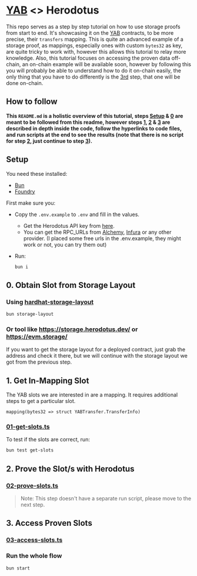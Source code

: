 # [YAB](https://github.com/GrindLabsOrg/yet-another-bridge) <> Herodotus

This repo serves as a step by step tutorial on how to use storage proofs from start to end. It's showcasing it on the [YAB](https://github.com/GrindLabsOrg/yet-another-bridge) contracts, to be more precise, their `transfers` mapping. This is quite an advanced example of a storage proof, as mappings, especially ones with custom `bytes32` as key, are quite tricky to work with, however this allows this tutorial to relay more knowledge. Also, this tutorial focuses on accessing the proven data off-chain, an on-chain example will be available soon, however by following this you will probably be able to understand how to do it on-chain easily, the only thing that you have to do differently is the [3rd](#3-access-proven-slots) step, that one will be done on-chain.

## How to follow

**This `README.md` is a holistic overview of this tutorial, steps [Setup](#setup) & [0](#0-obtain-slot-from-storage-layout) are meant to be followed from this readme, however steps [1](#1-get-in-mapping-slot), [2](#2-prove-the-slots-with-herodotus) & [3](#3-access-proven-slots) are described in depth inside the code, follow the hyperlinks to code files, and run scripts at the end to see the results (note that there is no script for step [2](#2-prove-the-slots-with-herodotus), just continue to step [3](#3-access-proven-slots)).**

## Setup

You need these installed:

- [Bun](https://bun.sh/)
- [Foundry](https://getfoundry.sh/)

First make sure you:

- Copy the `.env.example` to `.env` and fill in the values.

  - Get the Herodotus API key from [here](https://dashboard.herodotus.dev/).
  - You can get the RPC_URLs from [Alchemy](https://www.alchemy.com/), [Infura](https://infura.io/) or any other provider. (I placed some free urls in the .env.example, they might work or not, you can try them out)

- Run:
  ```bash
  bun i
  ```

## 0. Obtain Slot from Storage Layout

### Using [hardhat-storage-layout](https://www.npmjs.com/package/hardhat-storage-layout)

```bash
bun storage-layout
```

### Or tool like https://storage.herodotus.dev/ or https://evm.storage/

If you want to get the storage layout for a deployed contract, just grab the address and check it there, but we will continue with the storage layout we got from the previous step.

## 1. Get In-Mapping Slot

The YAB slots we are interested in are a mapping. It requires additional steps to get a particular slot.

```solidity
mapping(bytes32 => struct YABTransfer.TransferInfo)
```

### [01-get-slots.ts](./src/steps/01-get-slots.ts)

To test if the slots are correct, run:

```bash
bun test get-slots
```

## 2. Prove the Slot/s with Herodotus

### [02-prove-slots.ts](./src/steps/02-prove-slots.ts)

> Note: This step doesn't have a separate run script, please move to the next step.

## 3. Access Proven Slots

### [03-access-slots.ts](./src/steps/03-access-slots.ts)

### Run the whole flow

```bash
bun start
```
